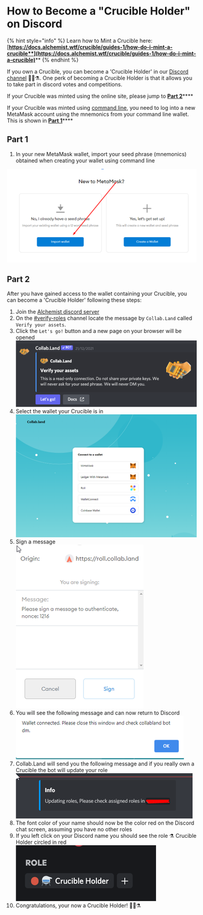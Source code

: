 # How to Become a "Crucible Holder" on Discord

{% hint style="info" %}
Learn how to Mint a Crucible here: [**https://docs.alchemist.wtf/crucible/guides-1/how-do-i-mint-a-crucible**](https://docs.alchemist.wtf/crucible/guides-1/how-do-i-mint-a-crucible)****
{% endhint %}

If you own a Crucible, you can become a 'Crucible Holder' in our [Discord channel](https://discord.com/invite/qWQQMMKjKe) 🧙‍♂️⚗️. One perk of becoming a Crucible Holder is that it allows you to take part in discord votes and competitions.

If your Crucible was minted using the online site, please jump to [**Part 2**](how-to-become-a-crucible-holder-on-discord.md#part-2)****

If your Crucible was minted using [command line](https://github.com/alchemistcoin/alchemist), you need to log into a new MetaMask account using the mnemonics from your command line wallet. This is shown in [**Part 1**](how-to-become-a-crucible-holder-on-discord.md#part-1)****

## **Part 1**

1. In your new MetaMask wallet, import your seed phrase (mnemonics) obtained when creating your wallet using command line &#x20;

![](.gitbook/assets/4rxfjzs.png)

## **Part 2**

After you have gained access to the wallet containing your Crucible, you can become a 'Crucible Holder' following these steps:

1. Join the [Alchemist discord server](https://discord.alchemist.wtf)
2. On the [#verify-roles](https://discord.gg/hsSH5gB4c4) channel locate the message by `Collab.Land` called `Verify your assets`.
3. Click the `Let's go!` button and a new page on your browser will be opened ![](<.gitbook/assets/Screenshot 2022-03-15 at 23.58.32.png>)
4. Select the wallet your Crucible is in\
   ![](.gitbook/assets/y4bxisj.png)
5. Sign a message\
   ![](.gitbook/assets/nf29cfo.png)
6. You will see the following message and can now return to Discord\
   ![](.gitbook/assets/wvielt9.png)
7. Collab.Land will send you the following message and if you really own a Crucible the bot will update your role\
   <img src=".gitbook/assets/1ummipm.png" alt="" data-size="original">
8. The font color of your name should now be the color red on the Discord chat screen, assuming you have no other roles
9. If you left click on your Discord name you should see the role ⚗️ Crucible Holder circled in red\
   <img src=".gitbook/assets/Screenshot 2022-03-21 at 06.46.41.png" alt="" data-size="original">
10. Congratulations, your now a Crucible Holder! 🧙‍♂️⚗️
